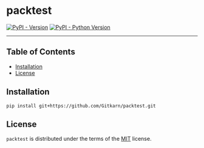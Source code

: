 # packtest

[![PyPI - Version](https://img.shields.io/pypi/v/packtest.svg)](https://pypi.org/project/packtest)
[![PyPI - Python Version](https://img.shields.io/pypi/pyversions/packtest.svg)](https://pypi.org/project/packtest)

-----

## Table of Contents

- [Installation](#installation)
- [License](#license)

## Installation

```console
pip install git+https://github.com/Gitkarn/packtest.git
```

## License

`packtest` is distributed under the terms of the [MIT](https://spdx.org/licenses/MIT.html) license.
